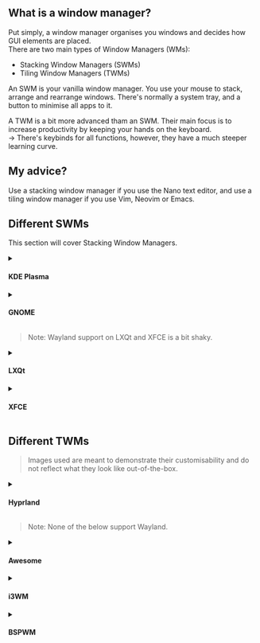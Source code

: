 ## What is a window manager?

Put simply, a window manager organises you windows and decides how GUI elements are placed.\
There are two main types of Window Managers (WMs):
- Stacking Window Managers (SWMs)
- Tiling Window Managers (TWMs)

An SWM is your vanilla window manager. You use your mouse to stack, arrange and rearrange windows. There's normally a system tray, and a button to minimise all apps to it.

A TWM is a bit more advanced tham an SWM. Their main focus is to increase productivity by keeping your hands on the keyboard.\
→ There's keybinds for all functions, however, they have a much steeper learning curve.

## My advice?

Use a stacking window manager if you use the Nano text editor, and use a tiling window manager if you use Vim, Neovim or Emacs.

## Different SWMs

This section will cover Stacking Window Managers.

<details>
  <summary><h4>KDE Plasma</h4></summary>

![](https://raw.githubusercontent.com/Exvix/arch-install-guide/main/images/plasma.png)

To install KDE Plasma, use the below command:
```
sudo pacman -S plasma konsole dolphin ark kwrite kcalc spectacle krunner partitionmanager
```

Packages         | Description
---------------- | ------------------------------------
plasma           | KDE Plasma Desktop Environment.
konsole          | KDE Terminal.
dolphin          | KDE File Manager.
ark              | Archiving Tool.
kwrite           | Text Editor.
kcalc            | Scientific Calculator.
spectacle        | KDE screenshot capture utility.
krunner          | KDE Quick drop-down desktop search.
partitionmanager | KDE Disk & Partion Manager.
</details>

<details>
  <summary><h4>GNOME</h4></summary>

![](https://raw.githubusercontent.com/Exvix/arch-install-guide/main/images/gnome.png)

To install GNOME, use the below command:
```
sudo pacman -S gnome gnome-extra
```

```gnome-extra``` is for a more integrated desktop experience, and includes a bundle of apps to facilitate that.
</details>

> Note: Wayland support on LXQt and XFCE is a bit shaky.

<details>
  <summary><h4>LXQt</h4></summary>

![](https://raw.githubusercontent.com/Exvix/arch-install-guide/main/images/lxqt.png)

To install LXQt, use the below command:
```
sudo pacman -S lxqt
```
</details>

<details>
  <summary><h4>XFCE</h4></summary>

![](https://raw.githubusercontent.com/Exvix/arch-install-guide/main/images/xfce.png)

To install XFCE, use the below command:
```
sudo pacman -S xfce xfce4-goodies
```

```xfce4-goodies``` is for a more integrated desktop experience, and includes a bundle of apps to facilitate that.

</details>

## Different TWMs

> Images used are meant to demonstrate their customisability and do not reflect what they look like out-of-the-box.

<details>
  <summary><h4>Hyprland</h4></summary>

![](https://raw.githubusercontent.com/Exvix/arch-install-guide/main/images/hyprland.png)

To install hyprland, use the below command:
```
sudo pacman -S hyprland
```
</details>

> Note: None of the below support Wayland.

<details>
  <summary><h4>Awesome</h4></summary>

![](https://raw.githubusercontent.com/Exvix/arch-install-guide/main/images/awesome.png)

To install AwesomeWM, use the below command:
```
sudo pacman -S awesome
```

Create a new configuration directory:
```
mkdir ~/.config/awesome
```

And copy the default config file:
```
cp /etc/xdg/awesome/rc.lua ~/.config/awesome/rc.lua
```

</details>

<details>
  <summary><h4>i3WM</h4></summary>

![](https://raw.githubusercontent.com/Exvix/arch-install-guide/main/images/xfce.png)

To install i3WM, use the below command:
```
sudo pacman -S i3
```

Press enter when prompted for the different packages available.\
Append ```exec i3``` to your ```~/.xinitrc``` file by running the below line:

```
echo 'exec i3' >> ~/.xinitrc
```

</details>

<details>
  <summary><h4>BSPWM</h4></summary>

![](https://raw.githubusercontent.com/Exvix/arch-install-guide/main/images/bspwm.png)

To install BSPWM, use the below command:
```
sudo pacman -S bspwm
```

Append ```exec bspwm``` to your ```~/.xinitrc``` file by running the below line:

```
echo 'exec bspwm' >> ~/.xinitrc
```

</details>
